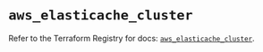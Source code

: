 # `aws_elasticache_cluster`

Refer to the Terraform Registry for docs: [`aws_elasticache_cluster`](https://registry.terraform.io/providers/hashicorp/aws/3.76.1/docs/resources/elasticache_cluster).
